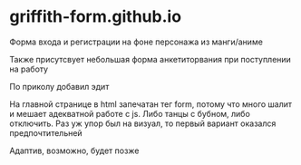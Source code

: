 # griffith-form.github.io
Форма входа и регистрации на фоне персонажа из манги/аниме

Также присутсвует небольшая форма анкетиторвания при поступлении на работу

По приколу добавил эдит

На главной странице в html запечатан тег form, 
потому что много шалит и мешает адекватной работе с js.
Либо танцы с бубном, либо отключить.
Раз уж упор был на визуал, то первый вариант оказался предпочтительней

Адаптив, возможно, будет позже
